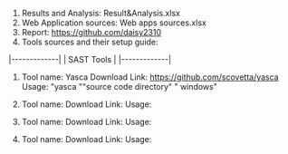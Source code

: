 1.  Results and Analysis: Result&Analysis.xlsx
2.  Web Application sources: Web apps sources.xlsx
3.  Report: https://github.com/daisy2310
4.  Tools sources and their setup guide:

|-------------|
| SAST Tools  |
|-------------| 
1.	Tool name:		Yasca
	Download Link:		https://github.com/scovetta/yasca 
	Usage:			"yasca ""source code directory" " windows" 

2.	Tool name:
	Download Link:
	Usage:

3.	Tool name:
	Download Link:
	Usage:

4.	Tool name:
	Download Link:
	Usage:


